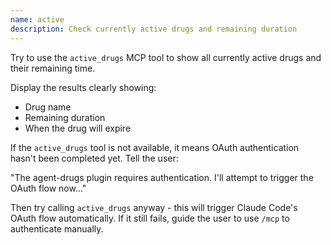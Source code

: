 ```yaml
---
name: active
description: Check currently active drugs and remaining duration
---
```


Try to use the `active_drugs` MCP tool to show all currently active drugs and their remaining time.

Display the results clearly showing:
- Drug name
- Remaining duration
- When the drug will expire

If the `active_drugs` tool is not available, it means OAuth authentication hasn't been completed yet. Tell the user:

"The agent-drugs plugin requires authentication. I'll attempt to trigger the OAuth flow now..."

Then try calling `active_drugs` anyway - this will trigger Claude Code's OAuth flow automatically. If it still fails, guide the user to use `/mcp` to authenticate manually.
